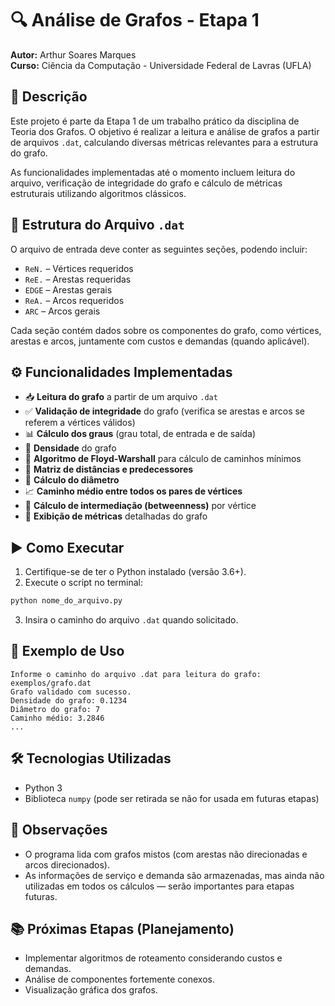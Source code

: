 
# 🔍 Análise de Grafos - Etapa 1  
**Autor:** Arthur Soares Marques  
**Curso:** Ciência da Computação - Universidade Federal de Lavras (UFLA)  

## 📌 Descrição

Este projeto é parte da Etapa 1 de um trabalho prático da disciplina de Teoria dos Grafos. O objetivo é realizar a leitura e análise de grafos a partir de arquivos `.dat`, calculando diversas métricas relevantes para a estrutura do grafo.

As funcionalidades implementadas até o momento incluem leitura do arquivo, verificação de integridade do grafo e cálculo de métricas estruturais utilizando algoritmos clássicos.

## 📁 Estrutura do Arquivo `.dat`

O arquivo de entrada deve conter as seguintes seções, podendo incluir:
- `ReN.` – Vértices requeridos
- `ReE.` – Arestas requeridas
- `EDGE` – Arestas gerais
- `ReA.` – Arcos requeridos
- `ARC` – Arcos gerais

Cada seção contém dados sobre os componentes do grafo, como vértices, arestas e arcos, juntamente com custos e demandas (quando aplicável).

## ⚙️ Funcionalidades Implementadas

- 📥 **Leitura do grafo** a partir de um arquivo `.dat`
- ✅ **Validação de integridade** do grafo (verifica se arestas e arcos se referem a vértices válidos)
- 📊 **Cálculo dos graus** (grau total, de entrada e de saída)
- 🔗 **Densidade** do grafo
- 🧠 **Algoritmo de Floyd-Warshall** para cálculo de caminhos mínimos
- 📐 **Matriz de distâncias e predecessores**
- 📏 **Cálculo do diâmetro**
- 📈 **Caminho médio entre todos os pares de vértices**
- 👤 **Cálculo de intermediação (betweenness)** por vértice
- 📃 **Exibição de métricas** detalhadas do grafo

## ▶️ Como Executar

1. Certifique-se de ter o Python instalado (versão 3.6+).
2. Execute o script no terminal:

```bash
python nome_do_arquivo.py
```

3. Insira o caminho do arquivo `.dat` quando solicitado.

## 📌 Exemplo de Uso

```text
Informe o caminho do arquivo .dat para leitura do grafo: exemplos/grafo.dat
Grafo validado com sucesso.
Densidade do grafo: 0.1234
Diâmetro do grafo: 7
Caminho médio: 3.2846
...
```

## 🛠️ Tecnologias Utilizadas

- Python 3
- Biblioteca `numpy` (pode ser retirada se não for usada em futuras etapas)

## 📌 Observações

- O programa lida com grafos mistos (com arestas não direcionadas e arcos direcionados).
- As informações de serviço e demanda são armazenadas, mas ainda não utilizadas em todos os cálculos — serão importantes para etapas futuras.

## 📚 Próximas Etapas (Planejamento)

- Implementar algoritmos de roteamento considerando custos e demandas.
- Análise de componentes fortemente conexos.
- Visualização gráfica dos grafos.
